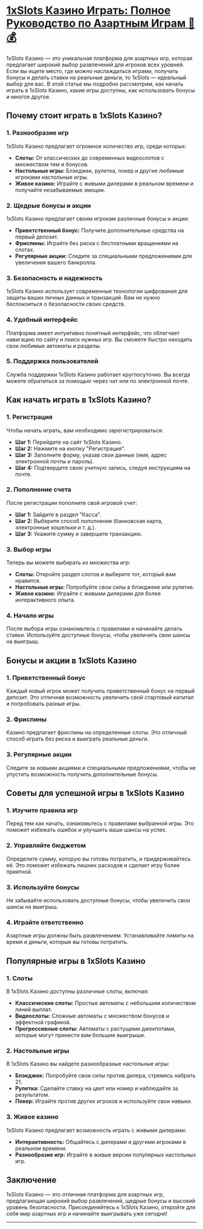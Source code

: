# [1xSlots Казино Играть: Полное Руководство по Азартным Играм 🎰💰](https://brandplay.link/J2ZbqMPZ)

1xSlots Казино — это уникальная платформа для азартных игр, которая предлагает широкий выбор развлечений для игроков всех уровней. Если вы ищете место, где можно наслаждаться играми, получать бонусы и делать ставки на реальные деньги, то 1xSlots — идеальный выбор для вас. В этой статье мы подробно рассмотрим, как начать играть в 1xSlots Казино, какие игры доступны, как использовать бонусы и многое другое.

## Почему стоит играть в 1xSlots Казино?

### 1. Разнообразие игр

1xSlots Казино предлагает огромное количество игр, среди которых:

* **Слоты:** От классических до современных видеослотов с множеством тем и бонусов.
* **Настольные игры:** Блэкджек, рулетка, покер и другие любимые игроками настольные игры.
* **Живое казино:** Играйте с живыми дилерами в реальном времени и получайте незабываемые эмоции.

### 2. Щедрые бонусы и акции

1xSlots Казино предлагает своим игрокам различные бонусы и акции:

* **Приветственный бонус:** Получите дополнительные средства на первый депозит.
* **Фриспины:** Играйте без риска с бесплатными вращениями на слотах.
* **Регулярные акции:** Следите за специальными предложениями для увеличения вашего банкролла.

### 3. Безопасность и надежность

1xSlots Казино использует современные технологии шифрования для защиты ваших личных данных и транзакций. Вам не нужно беспокоиться о безопасности своих средств.

### 4. Удобный интерфейс

Платформа имеет интуитивно понятный интерфейс, что облегчает навигацию по сайту и поиск нужных игр. Вы сможете быстро находить свои любимые автоматы и разделы.

### 5. Поддержка пользователей

Служба поддержки 1xSlots Казино работает круглосуточно. Вы всегда можете обратиться за помощью через чат или по электронной почте.

## Как начать играть в 1xSlots Казино?

### 1. Регистрация

Чтобы начать играть, вам необходимо зарегистрироваться:

* **Шаг 1:** Перейдите на сайт 1xSlots Казино.
* **Шаг 2:** Нажмите на кнопку "Регистрация".
* **Шаг 3:** Заполните форму, указав свои данные (имя, адрес электронной почты и пароль).
* **Шаг 4:** Подтвердите свою учетную запись, следуя инструкциям на почте.

### 2. Пополнение счета

После регистрации пополните свой игровой счет:

* **Шаг 1:** Зайдите в раздел "Касса".
* **Шаг 2:** Выберите способ пополнения (банковская карта, электронные кошельки и т. д.).
* **Шаг 3:** Укажите сумму и завершите транзакцию.

### 3. Выбор игры

Теперь вы можете выбирать из множества игр:

* **Слоты:** Откройте раздел слотов и выберите тот, который вам нравится.
* **Настольные игры:** Попробуйте свои силы в блэкджеке или рулетке.
* **Живое казино:** Играйте с живыми дилерами для более интерактивного опыта.

### 4. Начало игры

После выбора игры ознакомьтесь с правилами и начинайте делать ставки. Используйте доступные бонусы, чтобы увеличить свои шансы на выигрыш.

## Бонусы и акции в 1xSlots Казино

### 1. Приветственный бонус

Каждый новый игрок может получить приветственный бонус на первый депозит. Это отличная возможность увеличить свой стартовый капитал и попробовать разные игры.

### 2. Фриспины

Казино предлагает фриспины на определенные слоты. Это отличный способ играть без риска и выиграть реальные деньги.

### 3. Регулярные акции

Следите за новыми акциями и специальными предложениями, чтобы не упустить возможность получить дополнительные бонусы.

## Советы для успешной игры в 1xSlots Казино

### 1. Изучите правила игр

Перед тем как начать, ознакомьтесь с правилами выбранной игры. Это поможет избежать ошибок и улучшить ваши шансы на успех.

### 2. Управляйте бюджетом

Определите сумму, которую вы готовы потратить, и придерживайтесь её. Это поможет избежать лишних расходов и сделает игру более приятной.

### 3. Используйте бонусы

Не забывайте использовать доступные бонусы, чтобы увеличить свои шансы на выигрыш.

### 4. Играйте ответственно

Азартные игры должны быть развлечением. Устанавливайте лимиты на время и деньги, которые вы готовы потратить.

## Популярные игры в 1xSlots Казино

### 1. Слоты

В 1xSlots Казино доступны различные слоты, включая:

* **Классические слоты:** Простые автоматы с небольшим количеством линий выплат.
* **Видеослоты:** Сложные автоматы с множеством бонусов и эффектной графикой.
* **Прогрессивные слоты:** Автоматы с растущими джекпотами, которые могут принести вам большие выигрыши.

### 2. Настольные игры

В 1xSlots Казино вы найдете разнообразные настольные игры:

* **Блэкджек:** Попробуйте свои силы против дилера, стремясь набрать 21.
* **Рулетка:** Сделайте ставку на цвет или номер и наблюдайте за результатом.
* **Покер:** Играйте против других игроков и используйте свои навыки.

### 3. Живое казино

1xSlots Казино предлагает возможность играть с живыми дилерами:

* **Интерактивность:** Общайтесь с дилерами и другими игроками в реальном времени.
* **Разнообразие игр:** Играйте в живые версии популярных настольных игр.

## Заключение

1xSlots Казино — это отличная платформа для азартных игр, предлагающая широкий выбор развлечений, щедрые бонусы и высокий уровень безопасности. Присоединяйтесь к 1xSlots Казино, откройте для себя мир азартных игр и начинайте выигрывать уже сегодня!

***

###
